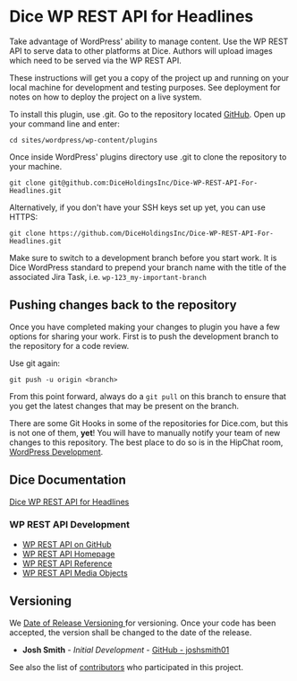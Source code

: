 # Dice WP REST API for Headlines

Take advantage of WordPress' ability to manage content. Use the WP REST API to serve data to other platforms at Dice. Authors will upload images which need to be served via the WP REST API.

These instructions will get you a copy of the project up and running on your local machine for development and testing purposes. See deployment for notes on how to deploy the project on a live system.


To install this plugin, use .git. Go to the repository located [GitHub](git@github.com:DiceHoldingsInc/Dice-WP-REST-API-For-Headlines.git).
Open up your command line and enter: 

```
cd sites/wordpress/wp-content/plugins
```
Once inside WordPress' plugins directory use .git to clone the repository to your machine. 


```
git clone git@github.com:DiceHoldingsInc/Dice-WP-REST-API-For-Headlines.git
```

Alternatively, if you don't have your SSH keys set up yet, you can use HTTPS:

```
git clone https://github.com/DiceHoldingsInc/Dice-WP-REST-API-For-Headlines.git
```

Make sure to switch to a development branch before you start work. It is Dice WordPress standard to prepend your branch name with the title of the associated Jira Task, i.e. `wp-123_my-important-branch`



## Pushing changes back to the repository

Once you have completed making your changes to plugin you have a few options for sharing your work. First is to push the development branch to the repository for a code review. 

Use git again:

```
git push -u origin <branch>
```

From this point forward, always do a `git pull` on this branch to ensure that you get the latest changes that may be present on the branch. 

There are some Git Hooks in some of the repositories for Dice.com, but this is not one of them, **yet**! You will have to manually notify your team of new changes to this repository. The best place to do so is in the HipChat room, [WordPress Development](https://dhi.hipchat.com/chat/room/198562). 

## Dice Documentation
[Dice WP REST API for Headlines](https://confluence.dice.com/display/WP/Dice+WP+REST+API+For+Headlines)

### WP REST API Development
* [WP REST API on GitHub](https://github.com/WP-API/WP-API)
* [WP REST API Homepage](http://v2.wp-api.org/)
* [WP REST API Reference](http://v2.wp-api.org/reference/)
* [WP REST API Media Objects](http://v2.wp-api.org/reference/media/)

## Versioning
We [Date of Release Versioning ](https://en.wikipedia.org/wiki/Software_versioning#Date_of_release) for versioning. Once your code has been accepted, the version shall be changed to the date of the release. 

* **Josh Smith** - *Initial Development* - [GitHub - joshsmith01](https://github.com/joshsmith01)

See also the list of [contributors](https://github.com/DiceHoldingsInc/Dice-WP-REST-API-For-Headlines/graphs/contributors) who participated in this project.

